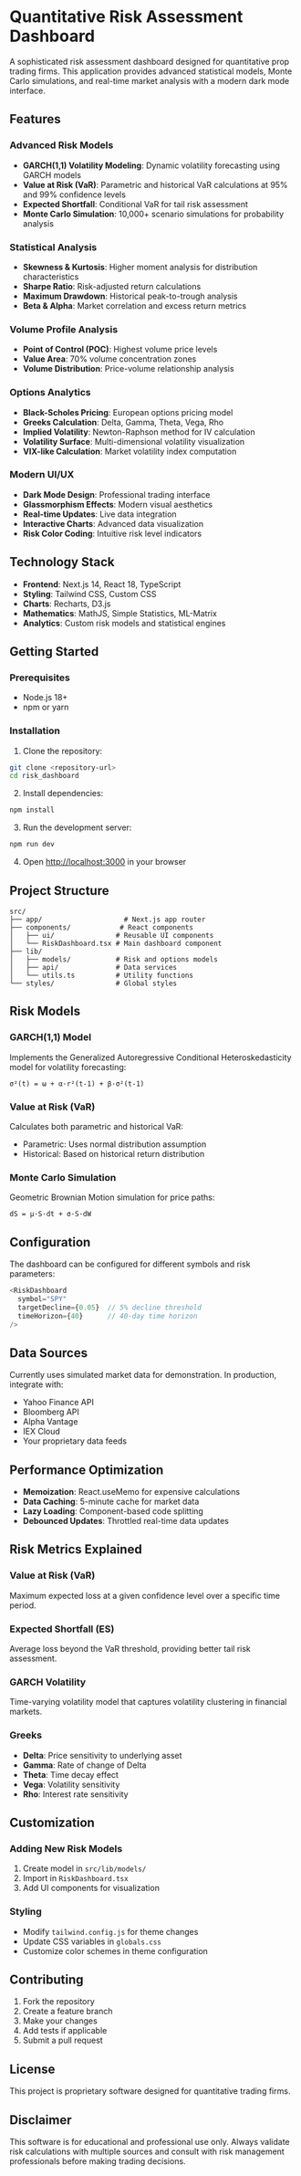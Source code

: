 # Quantitative Risk Assessment Dashboard

A sophisticated risk assessment dashboard designed for quantitative prop trading firms. This application provides advanced statistical models, Monte Carlo simulations, and real-time market analysis with a modern dark mode interface.

## Features

### Advanced Risk Models
- **GARCH(1,1) Volatility Modeling**: Dynamic volatility forecasting using GARCH models
- **Value at Risk (VaR)**: Parametric and historical VaR calculations at 95% and 99% confidence levels
- **Expected Shortfall**: Conditional VaR for tail risk assessment
- **Monte Carlo Simulation**: 10,000+ scenario simulations for probability analysis

### Statistical Analysis
- **Skewness & Kurtosis**: Higher moment analysis for distribution characteristics
- **Sharpe Ratio**: Risk-adjusted return calculations
- **Maximum Drawdown**: Historical peak-to-trough analysis
- **Beta & Alpha**: Market correlation and excess return metrics

### Volume Profile Analysis
- **Point of Control (POC)**: Highest volume price levels
- **Value Area**: 70% volume concentration zones
- **Volume Distribution**: Price-volume relationship analysis

### Options Analytics
- **Black-Scholes Pricing**: European options pricing model
- **Greeks Calculation**: Delta, Gamma, Theta, Vega, Rho
- **Implied Volatility**: Newton-Raphson method for IV calculation
- **Volatility Surface**: Multi-dimensional volatility visualization
- **VIX-like Calculation**: Market volatility index computation

### Modern UI/UX
- **Dark Mode Design**: Professional trading interface
- **Glassmorphism Effects**: Modern visual aesthetics
- **Real-time Updates**: Live data integration
- **Interactive Charts**: Advanced data visualization
- **Risk Color Coding**: Intuitive risk level indicators

## Technology Stack

- **Frontend**: Next.js 14, React 18, TypeScript
- **Styling**: Tailwind CSS, Custom CSS
- **Charts**: Recharts, D3.js
- **Mathematics**: MathJS, Simple Statistics, ML-Matrix
- **Analytics**: Custom risk models and statistical engines

## Getting Started

### Prerequisites
- Node.js 18+ 
- npm or yarn

### Installation

1. Clone the repository:
```bash
git clone <repository-url>
cd risk_dashboard
```

2. Install dependencies:
```bash
npm install
```

3. Run the development server:
```bash
npm run dev
```

4. Open [http://localhost:3000](http://localhost:3000) in your browser

## Project Structure

```
src/
├── app/                    # Next.js app router
├── components/            # React components
│   ├── ui/               # Reusable UI components
│   └── RiskDashboard.tsx # Main dashboard component
├── lib/
│   ├── models/           # Risk and options models
│   ├── api/              # Data services
│   └── utils.ts          # Utility functions
└── styles/               # Global styles
```

## Risk Models

### GARCH(1,1) Model
Implements the Generalized Autoregressive Conditional Heteroskedasticity model for volatility forecasting:
```
σ²(t) = ω + α·r²(t-1) + β·σ²(t-1)
```

### Value at Risk (VaR)
Calculates both parametric and historical VaR:
- Parametric: Uses normal distribution assumption
- Historical: Based on historical return distribution

### Monte Carlo Simulation
Geometric Brownian Motion simulation for price paths:
```
dS = μ·S·dt + σ·S·dW
```

## Configuration

The dashboard can be configured for different symbols and risk parameters:

```typescript
<RiskDashboard 
  symbol="SPY" 
  targetDecline={0.05}  // 5% decline threshold
  timeHorizon={40}      // 40-day time horizon
/>
```

## Data Sources

Currently uses simulated market data for demonstration. In production, integrate with:
- Yahoo Finance API
- Bloomberg API
- Alpha Vantage
- IEX Cloud
- Your proprietary data feeds

## Performance Optimization

- **Memoization**: React.useMemo for expensive calculations
- **Data Caching**: 5-minute cache for market data
- **Lazy Loading**: Component-based code splitting
- **Debounced Updates**: Throttled real-time data updates

## Risk Metrics Explained

### Value at Risk (VaR)
Maximum expected loss at a given confidence level over a specific time period.

### Expected Shortfall (ES)
Average loss beyond the VaR threshold, providing better tail risk assessment.

### GARCH Volatility
Time-varying volatility model that captures volatility clustering in financial markets.

### Greeks
- **Delta**: Price sensitivity to underlying asset
- **Gamma**: Rate of change of Delta
- **Theta**: Time decay effect
- **Vega**: Volatility sensitivity
- **Rho**: Interest rate sensitivity

## Customization

### Adding New Risk Models
1. Create model in `src/lib/models/`
2. Import in `RiskDashboard.tsx`
3. Add UI components for visualization

### Styling
- Modify `tailwind.config.js` for theme changes
- Update CSS variables in `globals.css`
- Customize color schemes in theme configuration

## Contributing

1. Fork the repository
2. Create a feature branch
3. Make your changes
4. Add tests if applicable
5. Submit a pull request

## License

This project is proprietary software designed for quantitative trading firms.

## Disclaimer

This software is for educational and professional use only. Always validate risk calculations with multiple sources and consult with risk management professionals before making trading decisions.